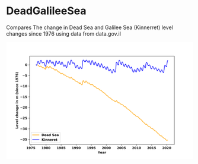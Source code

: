 # DeadGalileeSea
 
Compares The change in Dead Sea and Galilee Sea (Kinnerret) level changes since 1976 using data from data.gov.il

!['Change in Dead Sea and Kinneret Levels'](KinneretVsDeadSea.png)

